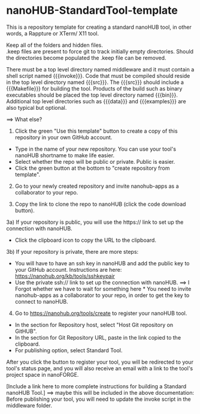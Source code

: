 # nanoHUB-StandardTool-template
This is a repository template for creating a standard nanoHUB tool, in other words, a Rappture or XTerm/ X11 tool.

Keep all of the folders and hidden files.  
.keep files are present to force git to track initially empty directories.
Should the directories become populated the .keep file can be removed.

There must be a top level directory named middleware and it must contain a shell script named {{{invoke}}}.  Code that must be compiled should reside in the top level directory named {{{src}}}.  The {{{src}}} should include a {{{Makefile}}} for building the tool.  Products of the build such as binary executables should be placed the top level directory named {{{bin}}}.  Additional top level directories such as {{{data}}} and {{{examples}}} are also typical but optional.

==> What else?

1) Click the green "Use this template" button to create a copy of this repository in your own GitHub account.
* Type in the name of your new repository. You can use your tool's nanoHUB shortname to make life easier.
* Select whether the repo will be public or private. Public is easier.
* Click the green button at the bottom to "create repository from template".

2) Go to your newly created repository and invite nanohub-apps as a collaborator to your repo.

3) Copy the link to clone the repo to nanoHUB (click the code download button).

3a) If your repository is public, you will use the https:// link to set up the connection with nanoHUB.
* Click the clipboard icon to copy the URL to the clipboard.

3b) If your repository is private, there are more steps:
* You will have to have an ssh key in nanoHUB and add the public key to your GitHub account. Instructions are here: https://nanohub.org/kb/tools/sshkeypair
* Use the private ssh:// link to set up the connection with nanoHUB.
==> I Forgot whether we have to wait for something here   * You need to invite nanohub-apps as a collaborator to your repo, in order to get the key to connect to nanoHUB.

4) Go to https://nanohub.org/tools/create to register your nanoHUB tool.
* In the section for Repository host, select "Host Git repository on GitHUB".
* In the section for Git Repository URL, paste in the link copied to the clipboard.
* For publishing option, select Standard Tool.

After you click the button to register your tool, you will be redirected to your tool's status page, and you will also receive an email with a link to the tool's project space in nanoFORGE.

[Include a link here to more complete instructions for building a Standard nanoHUB Tool.]
==> maybe this will be included in the above documentation: Before publishing your tool, you will need to update the invoke script in the middleware folder.
